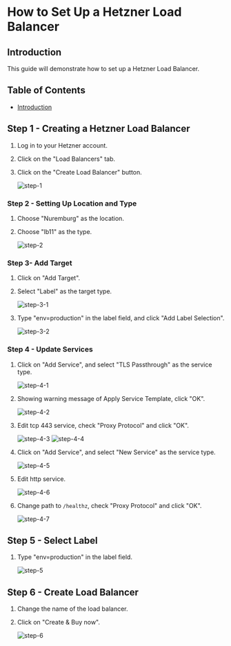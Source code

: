 # How to Set Up a Hetzner Load Balancer

## Introduction

This guide will demonstrate how to set up a Hetzner Load Balancer.

## Table of Contents

- [Introduction](#introduction)

## Step 1 - Creating a Hetzner Load Balancer

1. Log in to your Hetzner account.
2. Click on the "Load Balancers" tab.
3. Click on the "Create Load Balancer" button.

    ![step-1](./assets/images/step-1.png)

### Step 2 - Setting Up Location and Type

1. Choose "Nuremburg" as the location.
2. Choose "lb11" as the type.

    ![step-2](./assets/images/step-2.png)

### Step 3- Add Target

1. Click on "Add Target".
2. Select "Label" as the target type.

   ![step-3-1](./assets/images/step-3-1.png)

3. Type "env=production" in the label field, and click "Add Label Selection".

    ![step-3-2](./assets/images/step-3-2.png)

### Step 4 - Update Services

1. Click on "Add Service", and select "TLS Passthrough" as the service type.

    ![step-4-1](./assets/images/step-4-1.png)

2. Showing warning message of Apply Service Template, click "OK".

    ![step-4-2](./assets/images/step-4-2.png)

3. Edit tcp 443 service, check "Proxy Protocol" and click "OK".

   ![step-4-3](./assets/images/step-4-3.png)
   ![step-4-4](./assets/images/step-4-4.png)

4. Click on "Add Service", and select "New Service" as the service type.

    ![step-4-5](./assets/images/step-4-5.png)

5. Edit http service.

   ![step-4-6](./assets/images/step-4-6.png)

6. Change path to `/healthz`, check "Proxy Protocol" and click "OK".

   ![step-4-7](./assets/images/step-4-7.png)

## Step 5 - Select Label

1. Type "env=production" in the label field.

    ![step-5](./assets/images/step-5.png)

## Step 6 - Create Load Balancer

1. Change the name of the load balancer.
2. Click on "Create & Buy now".

    ![step-6](./assets/images/step-6.png)
